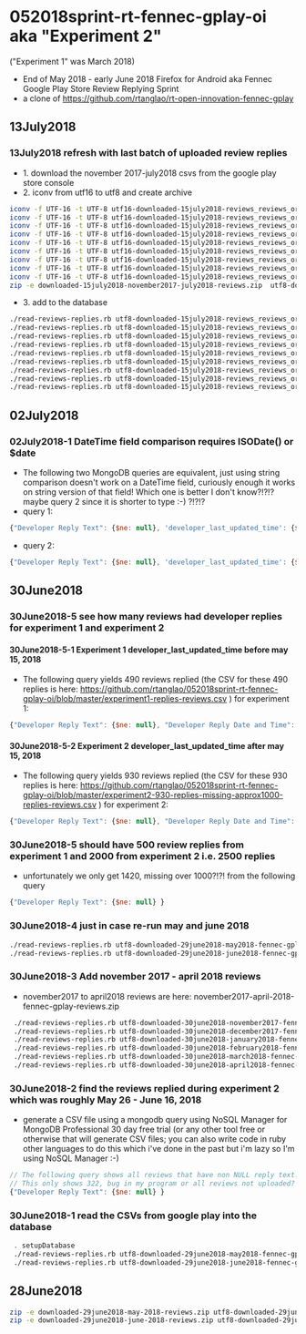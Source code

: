 # 052018sprint-rt-fennec-gplay-oi aka "Experiment 2"
("Experiment 1" was March 2018)
* End of May 2018 - early June 2018  Firefox for Android aka Fennec Google Play Store Review Replying Sprint
* a clone of https://github.com/rtanglao/rt-open-innovation-fennec-gplay

## 13July2018
### 13July2018 refresh with last batch of uploaded review replies

* 1\. download the november 2017-july2018 csvs from the google play store console
* 2\. iconv from utf16 to utf8 and create archive

```bash
iconv -f UTF-16 -t UTF-8 utf16-downloaded-15july2018-reviews_reviews_org.mozilla.firefox_201711\(1\).csv >  utf8-downloaded-15july2018-reviews_reviews_org.mozilla.firefox_201711.csv
iconv -f UTF-16 -t UTF-8 utf16-downloaded-15july2018-reviews_reviews_org.mozilla.firefox_201712\(1\).csv >  utf8-downloaded-15july2018-reviews_reviews_org.mozilla.firefox_201712.csv
iconv -f UTF-16 -t UTF-8 utf16-downloaded-15july2018-reviews_reviews_org.mozilla.firefox_201801\(1\).csv >  utf8-downloaded-15july2018-reviews_reviews_org.mozilla.firefox_201801.csv
iconv -f UTF-16 -t UTF-8 utf16-downloaded-15july2018-reviews_reviews_org.mozilla.firefox_201802\(1\).csv >  utf8-downloaded-15july2018-reviews_reviews_org.mozilla.firefox_201802.csv
iconv -f UTF-16 -t UTF-8 utf16-downloaded-15july2018-reviews_reviews_org.mozilla.firefox_201803\(1\).csv >  utf8-downloaded-15july2018-reviews_reviews_org.mozilla.firefox_201803.csv
iconv -f UTF-16 -t UTF-8 utf16-downloaded-15july2018-reviews_reviews_org.mozilla.firefox_201804\(1\).csv >  utf8-downloaded-15july2018-reviews_reviews_org.mozilla.firefox_201804.csv
iconv -f UTF-16 -t UTF-8 utf16-downloaded-15july2018-reviews_reviews_org.mozilla.firefox_201805.csv >  utf8-downloaded-15july2018-reviews_reviews_org.mozilla.firefox_201805.csv
iconv -f UTF-16 -t UTF-8 utf16-downloaded-15july2018-reviews_reviews_org.mozilla.firefox_201806.csv >  utf8-downloaded-15july2018-reviews_reviews_org.mozilla.firefox_201806.csv
iconv -f UTF-16 -t UTF-8 utf16-downloaded-15july2018-reviews_reviews_org.mozilla.firefox_201807.csv >  utf8-downloaded-15july2018-reviews_reviews_org.mozilla.firefox_201807.csv
zip -e downloaded-15july2018-november2017-july2018-reviews.zip  utf8-downloaded-15july2018-reviews_reviews_org.mozilla.firefox*.csv
```
* 3\. add to the database

```bash
./read-reviews-replies.rb utf8-downloaded-15july2018-reviews_reviews_org.mozilla.firefox_201711.csv 2>15july2018-november2017-stderr.txt
./read-reviews-replies.rb utf8-downloaded-15july2018-reviews_reviews_org.mozilla.firefox_201712.csv 2>15july2018-december2017-stderr.txt
./read-reviews-replies.rb utf8-downloaded-15july2018-reviews_reviews_org.mozilla.firefox_201801.csv 2>15july2018-january2018-stderr.txt
./read-reviews-replies.rb utf8-downloaded-15july2018-reviews_reviews_org.mozilla.firefox_201802.csv 2>15july2018-february2018-stderr.txt
./read-reviews-replies.rb utf8-downloaded-15july2018-reviews_reviews_org.mozilla.firefox_201803.csv 2>15july2018-march2018-stderr.txt
./read-reviews-replies.rb utf8-downloaded-15july2018-reviews_reviews_org.mozilla.firefox_201804.csv 2>15july2018-april2018-stderr.txt
./read-reviews-replies.rb utf8-downloaded-15july2018-reviews_reviews_org.mozilla.firefox_201805.csv 2>15july2018-may2018-stderr.txt
./read-reviews-replies.rb utf8-downloaded-15july2018-reviews_reviews_org.mozilla.firefox_201806.csv 2>15july2018-june2018-stderr.txt
./read-reviews-replies.rb utf8-downloaded-15july2018-reviews_reviews_org.mozilla.firefox_201807.csv 2>15july2018-july2018-stderr.txt
```


## 02July2018

### 02July2018-1 DateTime field comparison requires ISODate() or $date

* The following two MongoDB queries are equivalent, just using string comparison doesn't work on a DateTime field, curiously enough it works on  string version of that field! Which one is better I don't know?!?!? maybe query 2 since it is shorter to type :-) ?!?!?
* query 1:
```js
{"Developer Reply Text": {$ne: null}, 'developer_last_updated_time': {$gte: { $date: "2018-05-16T00:00:00Z"} }}
```
* query 2:
```js
{"Developer Reply Text": {$ne: null}, 'developer_last_updated_time': {$gte: ISODate("2018-05-16T00:00:00Z") }}
```

## 30June2018

### 30June2018-5 see how many reviews had developer replies for experiment 1 and experiment 2

#### 30June2018-5-1 Experiment 1 developer_last_updated_time before may 15, 2018
* The following query yields 490 reviews replied (the CSV for these 490 replies is here: https://github.com/rtanglao/052018sprint-rt-fennec-gplay-oi/blob/master/experiment1-replies-reviews.csv ) for experiment 1:
```js
{"Developer Reply Text": {$ne: null}, "Developer Reply Date and Time": {$lt: "2018-05-16T00:00:00Z" }}
```

#### 30June2018-5-2 Experiment 2 developer_last_updated_time after may 15, 2018
* The following query yields 930 reviews replied (the CSV for these 930 replies is here: https://github.com/rtanglao/052018sprint-rt-fennec-gplay-oi/blob/master/experiment2-930-replies-missing-approx1000-replies-reviews.csv ) for experiment 2:
```js
{"Developer Reply Text": {$ne: null}, "Developer Reply Date and Time": {$gte: "2018-05-16T00:00:00Z" }}
```

### 30June2018-5 should have 500 review replies from experiment 1 and 2000 from experiment 2 i.e. 2500 replies
* unfortunately we only get 1420, missing over 1000?!?! from the following query
```js
{"Developer Reply Text": {$ne: null} }
```


### 30June2018-4 just in case re-run may and june 2018

```bash
./read-reviews-replies.rb utf8-downloaded-29june2018-may2018-fennec-gplay-reviews.csv 2>run2-30june2018-may2018-stderr.txt
./read-reviews-replies.rb utf8-downloaded-29june2018-june2018-fennec-gplay-reviews.csv 2>run2-30june2018-june2018-stderr.txt
```

### 30June2018-3 Add november 2017 - april 2018 reviews
* november2017 to april2018 reviews are here: november2017-april-2018-fennec-gplay-reviews.zip

```bash
 ./read-reviews-replies.rb utf8-downloaded-30june2018-november2017-fennec-gplay-reviews.csv 2>30june2018-november2017-stderr.txt
 ./read-reviews-replies.rb utf8-downloaded-30june2018-december2017-fennec-gplay-reviews.csv 2>30june2018-december2017-stderr.txt
 ./read-reviews-replies.rb utf8-downloaded-30june2018-january2018-fennec-gplay-reviews.csv 2>30june2018-january2018-stderr.txt
 ./read-reviews-replies.rb utf8-downloaded-30june2018-february2018-fennec-gplay-reviews.csv 2>30june2018-february2018-stderr.txt
 ./read-reviews-replies.rb utf8-downloaded-30june2018-march2018-fennec-gplay-reviews.csv 2>30june2018-march2018-stderr.txt
 ./read-reviews-replies.rb utf8-downloaded-30june2018-april2018-fennec-gplay-reviews.csv 2>30june2018-april2018-stderr.txt
```

### 30June2018-2 find the reviews replied during experiment 2 which was roughly May 26 - June 16, 2018

* generate a CSV file using a mongodb query using NoSQL Manager for MongoDB Professional 30 day free trial (or any other tool free or otherwise that will generate CSV files; you can also write code in ruby other languages to do this which i've done in the past but i'm lazy so I'm using NoSQL Manager :-) 

```js
// The following query shows all reviews that have non NULL reply text! 
// This only shows 322, bug in my program or all reviews not uploaded? We know over 2000 reviews were updated.
{"Developer Reply Text": {$ne: null} }
```

### 30June2018-1 read the CSVs from google play into the database

```bash
 . setupDatabase
 ./read-reviews-replies.rb utf8-downloaded-29june2018-may2018-fennec-gplay-reviews.csv 2>30june2018-may2018-stderr.txt
 ./read-reviews-replies.rb utf8-downloaded-29june2018-june2018-fennec-gplay-reviews.csv 2>30june2018-june2018-stderr.txt
 ```

## 28June2018

```bash
zip -e downloaded-29june2018-may-2018-reviews.zip utf8-downloaded-29june2018-may2018-fennec-gplay-reviews.csv
zip -e downloaded-29june2018-june-2018-reviews.zip utf8-downloaded-29june2018-june2018-fennec-gplay-reviews.csv
```
